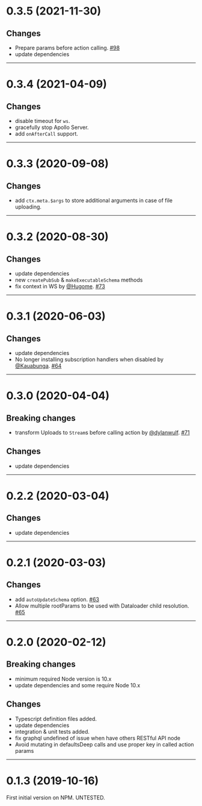 <a name="0.3.5"></a>
# 0.3.5 (2021-11-30)

## Changes
- Prepare params before action calling. [#98](https://github.com/moleculerjs/moleculer-apollo-server/pull/98)
- update dependencies

--------------------------------------------------
<a name="0.3.4"></a>
# 0.3.4 (2021-04-09)

## Changes
- disable timeout for `ws`.
- gracefully stop Apollo Server.
- add `onAfterCall` support.

--------------------------------------------------
<a name="0.3.3"></a>
# 0.3.3 (2020-09-08)

## Changes
- add `ctx.meta.$args` to store additional arguments in case of file uploading.

--------------------------------------------------
<a name="0.3.2"></a>
# 0.3.2 (2020-08-30)

## Changes
- update dependencies
- new `createPubSub` & `makeExecutableSchema` methods
- fix context in WS by [@Hugome](https://github.com/Hugome). [#73](https://github.com/moleculerjs/moleculer-apollo-server/pull/73)

--------------------------------------------------
<a name="0.3.1"></a>
# 0.3.1 (2020-06-03)

## Changes
- update dependencies
- No longer installing subscription handlers when disabled by [@Kauabunga](https://github.com/Kauabunga). [#64](https://github.com/moleculerjs/moleculer-apollo-server/pull/64)

--------------------------------------------------
<a name="0.3.0"></a>
# 0.3.0 (2020-04-04)

## Breaking changes
- transform Uploads to `Stream`s before calling action by [@dylanwulf](https://github.com/dylanwulf). [#71](https://github.com/moleculerjs/moleculer-apollo-server/pull/71)
 
## Changes
- update dependencies

--------------------------------------------------
<a name="0.2.2"></a>
# 0.2.2 (2020-03-04)

## Changes
- update dependencies

--------------------------------------------------
<a name="0.2.1"></a>
# 0.2.1 (2020-03-03)

## Changes
- add `autoUpdateSchema` option. [#63](https://github.com/moleculerjs/moleculer-apollo-server/pull/63)
- Allow multiple rootParams to be used with Dataloader child resolution. [#65](https://github.com/moleculerjs/moleculer-apollo-server/pull/65)

--------------------------------------------------
<a name="0.2.0"></a>
# 0.2.0 (2020-02-12)

## Breaking changes
- minimum required Node version is 10.x
- update dependencies and some require Node 10.x

## Changes
- Typescript definition files added.
- update dependencies
- integration & unit tests added.
- fix graphql undefined of issue when have others RESTful API node
- Avoid mutating in defaultsDeep calls and use proper key in called action params

--------------------------------------------------
<a name="0.1.3"></a>
# 0.1.3 (2019-10-16)

First initial version on NPM. UNTESTED.
